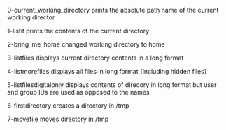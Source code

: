 0-current_working_directory prints the absolute path name of the current working director

1-listit prints the contents of the current directory

2-bring_me_home changed working directory to home

3-listfiles displays current directory contents in a long format

4-listmorefiles displays all files in long format {including hidden files}

5-listfilesdigitalonly displays contents of direcory in long format but user and group IDs are used as opposed to the names 

6-firstdirectory creates a directory in /tmp

7-movefile moves directory in /tmp
